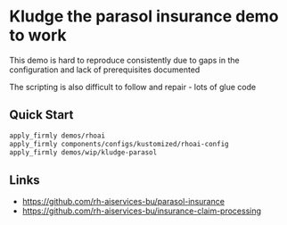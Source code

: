 # Kludge the parasol insurance demo to work

This demo is hard to reproduce consistently due to gaps in the configuration and lack of prerequisites documented

The scripting is also difficult to follow and repair - lots of glue code

## Quick Start

```sh
apply_firmly demos/rhoai
apply_firmly components/configs/kustomized/rhoai-config
apply_firmly demos/wip/kludge-parasol
```

## Links

- https://github.com/rh-aiservices-bu/parasol-insurance
- https://github.com/rh-aiservices-bu/insurance-claim-processing
